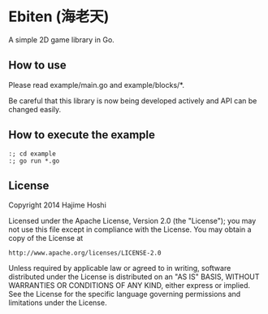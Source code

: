 # Ebiten (海老天)

A simple 2D game library in Go.

## How to use

Please read example/main.go and example/blocks/*.

Be careful that this library is now being developed actively and API can be
changed easily.

## How to execute the example

```
:; cd example
:; go run *.go
```

## License

Copyright 2014 Hajime Hoshi

Licensed under the Apache License, Version 2.0 (the "License");
you may not use this file except in compliance with the License.
You may obtain a copy of the License at

    http://www.apache.org/licenses/LICENSE-2.0

Unless required by applicable law or agreed to in writing, software
distributed under the License is distributed on an "AS IS" BASIS,
WITHOUT WARRANTIES OR CONDITIONS OF ANY KIND, either express or implied.
See the License for the specific language governing permissions and
limitations under the License.
